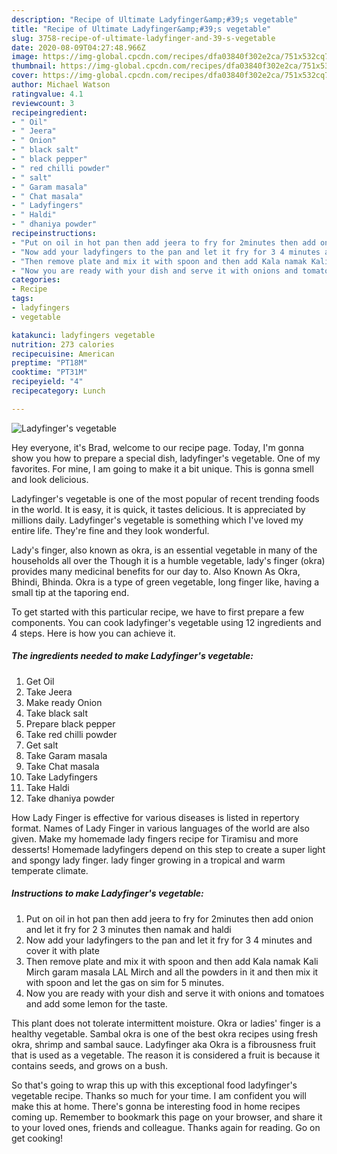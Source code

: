 ```yaml
---
description: "Recipe of Ultimate Ladyfinger&amp;#39;s vegetable"
title: "Recipe of Ultimate Ladyfinger&amp;#39;s vegetable"
slug: 3758-recipe-of-ultimate-ladyfinger-and-39-s-vegetable
date: 2020-08-09T04:27:48.966Z
image: https://img-global.cpcdn.com/recipes/dfa03840f302e2ca/751x532cq70/ladyfingers-vegetable-recipe-main-photo.jpg
thumbnail: https://img-global.cpcdn.com/recipes/dfa03840f302e2ca/751x532cq70/ladyfingers-vegetable-recipe-main-photo.jpg
cover: https://img-global.cpcdn.com/recipes/dfa03840f302e2ca/751x532cq70/ladyfingers-vegetable-recipe-main-photo.jpg
author: Michael Watson
ratingvalue: 4.1
reviewcount: 3
recipeingredient:
- " Oil"
- " Jeera"
- " Onion"
- " black salt"
- " black pepper"
- " red chilli powder"
- " salt"
- " Garam masala"
- " Chat masala"
- " Ladyfingers"
- " Haldi"
- " dhaniya powder"
recipeinstructions:
- "Put on oil in hot pan then add jeera to fry for 2minutes then add onion and let it fry for 2 3 minutes then namak and haldi"
- "Now add your ladyfingers to the pan and let it fry for 3 4 minutes and cover it with plate"
- "Then remove plate and mix it with spoon and then add Kala namak Kali Mirch garam masala LAL Mirch and all the powders in it and then mix it with spoon and let the gas on sim for 5 minutes."
- "Now you are ready with your dish and serve it with onions and tomatoes and add some lemon for the taste."
categories:
- Recipe
tags:
- ladyfingers
- vegetable

katakunci: ladyfingers vegetable 
nutrition: 273 calories
recipecuisine: American
preptime: "PT18M"
cooktime: "PT31M"
recipeyield: "4"
recipecategory: Lunch

---
```



![Ladyfinger&#39;s vegetable](https://img-global.cpcdn.com/recipes/dfa03840f302e2ca/751x532cq70/ladyfingers-vegetable-recipe-main-photo.jpg)

Hey everyone, it's Brad, welcome to our recipe page. Today, I'm gonna show you how to prepare a special dish, ladyfinger&#39;s vegetable. One of my favorites. For mine, I am going to make it a bit unique. This is gonna smell and look delicious.

Ladyfinger&#39;s vegetable is one of the most popular of recent trending foods in the world. It is easy, it is quick, it tastes delicious. It is appreciated by millions daily. Ladyfinger&#39;s vegetable is something which I've loved my entire life. They're fine and they look wonderful.

Lady&#39;s finger, also known as okra, is an essential vegetable in many of the households all over the Though it is a humble vegetable, lady&#39;s finger (okra) provides many medicinal benefits for our day to. Also Known As Okra, Bhindi, Bhinda. Okra is a type of green vegetable, long finger like, having a small tip at the taporing end.


To get started with this particular recipe, we have to first prepare a few components. You can cook ladyfinger&#39;s vegetable using 12 ingredients and 4 steps. Here is how you can achieve it.

<!--inarticleads1-->

##### The ingredients needed to make Ladyfinger&#39;s vegetable:

1. Get  Oil
1. Take  Jeera
1. Make ready  Onion
1. Take  black salt
1. Prepare  black pepper
1. Take  red chilli powder
1. Get  salt
1. Take  Garam masala
1. Take  Chat masala
1. Take  Ladyfingers
1. Take  Haldi
1. Take  dhaniya powder


How Lady Finger is effective for various diseases is listed in repertory format. Names of Lady Finger in various languages of the world are also given. Make my homemade lady fingers recipe for Tiramisu and more desserts! Homemade ladyfingers depend on this step to create a super light and spongy lady finger. lady finger growing in a tropical and warm temperate climate. 

<!--inarticleads2-->

##### Instructions to make Ladyfinger&#39;s vegetable:

1. Put on oil in hot pan then add jeera to fry for 2minutes then add onion and let it fry for 2 3 minutes then namak and haldi
1. Now add your ladyfingers to the pan and let it fry for 3 4 minutes and cover it with plate
1. Then remove plate and mix it with spoon and then add Kala namak Kali Mirch garam masala LAL Mirch and all the powders in it and then mix it with spoon and let the gas on sim for 5 minutes.
1. Now you are ready with your dish and serve it with onions and tomatoes and add some lemon for the taste.


This plant does not tolerate intermittent moisture. Okra or ladies&#39; finger is a healthy vegetable. Sambal okra is one of the best okra recipes using fresh okra, shrimp and sambal sauce. Ladyfinger aka Okra is a fibrousness fruit that is used as a vegetable. The reason it is considered a fruit is because it contains seeds, and grows on a bush. 

So that's going to wrap this up with this exceptional food ladyfinger&#39;s vegetable recipe. Thanks so much for your time. I am confident you will make this at home. There's gonna be interesting food in home recipes coming up. Remember to bookmark this page on your browser, and share it to your loved ones, friends and colleague. Thanks again for reading. Go on get cooking!
